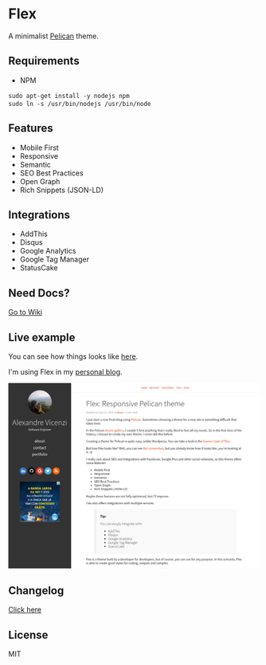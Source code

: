 # Flex

A minimalist [Pelican](http://blog.getpelican.com/) theme.

## Requirements

* NPM

```
sudo apt-get install -y nodejs npm
sudo ln -s /usr/bin/nodejs /usr/bin/node
```

## Features

- Mobile First
- Responsive
- Semantic
- SEO Best Practices
- Open Graph
- Rich Snippets (JSON-LD)

## Integrations

- AddThis
- Disqus
- Google Analytics
- Google Tag Manager
- StatusCake

## Need Docs?

[Go to Wiki](https://github.com/alexandrevicenzi/Flex/wiki)

## Live example

You can see how things looks like [here](https://blog.alexandrevicenzi.com/flex-pelican-theme.html).

I'm using Flex in my [personal blog](http://blog.alexandrevicenzi.com/).

![Screenshot](https://github.com/alexandrevicenzi/Flex/blob/master/screenshot.png)

## Changelog

[Click here](./CHANGELOG.md)

## License

MIT
